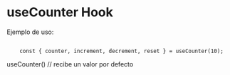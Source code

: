 # useCounter Hook

Ejemplo de uso: 
```

    const { counter, increment, decrement, reset } = useCounter(10);

```

useCounter() // recibe un valor por defecto